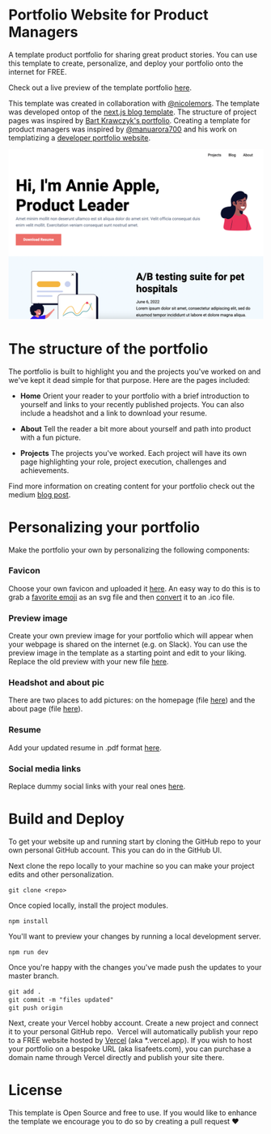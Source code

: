 # Portfolio Website for Product Managers

A template product portfolio for sharing great product stories. You can use this template to create, personalize, and deploy your portfolio onto the internet for FREE. 

Check out a live preview of the template portfolio [here](https://product-porfolio.vercel.app/).

This template was created in collaboration with [@nicolemors](https://github.com/nicolemors). The template was developed ontop of the [next.js blog template](https://github.com/timlrx/tailwind-nextjs-starter-blog). The structure of project pages was inspired by [Bart Krawczyk's portfolio](https://www.bartkrawczyk.com/portfolio). Creating a template for product managers was inspired by [@manuarora700](https://github.com/manuarora700) and his work on templatizing a [developer portfolio website](https://github.com/manuarora700/simple-developer-portfolio-website). 

![Preview](/public/assets/preview/portfolio_screenshot.png)

# The structure of the portfolio

The portfolio is built to highlight you and the projects you've worked on and we've kept it dead simple for that purpose. Here are the pages included:

* **Home** Orient your reader to your portfolio with a brief introduction to yourself and links to your recently published projects. You can also include a headshot and a link to download your resume.

* **About** Tell the reader a bit more about yourself and path into product with a fun picture.

* **Projects** The projects you've worked. Each project will have its own page highlighting your role, project execution, challenges and achievements.

Find more information on creating content for your portfolio check out the medium [blog post](https://medium.com/@lisafeets/5827777779a9).

# Personalizing your portfolio

Make the portfolio your own by personalizing the following components:

### Favicon
Choose your own favicon and uploaded it [here](/public/favicons/favicon.ico). An easy way to do this is to grab a [favorite emoji](https://www.svgrepo.com/) as an svg file and then [convert](https://convertio.co/) it to an .ico file.

### Preview image
Create your own preview image for your portfolio which will appear when your webpage is shared on the internet (e.g. on Slack). You can use the preview image in the template as a starting point and edit to your liking. Replace the old preview with your new file [here](/public/assets/preview/preview.png). 

### Headshot and about pic
There are two places to add pictures: on the homepage (file [here](/public/assets/posts/authors/annie.svg)) and the about page (file [here](/public/assets/about/annie.svg)). 

### Resume
Add your updated resume in .pdf format [here](/public/assets/resume/Resume.pdf).

### Social media links
Replace dummy social links with your real ones [here](/components/footer.js).

# Build and Deploy

To get your website up and running start by cloning the GitHub repo to your own personal GitHub account. This you can do in the GitHub UI.

Next clone the repo locally to your machine so you can make your project edits and other personalization. 

```
git clone <repo>
```

Once copied locally, install the project modules. 

```
npm install
```

You'll want to preview your changes by running a local development server.

```
npm run dev
```

Once you're happy with the changes you've made push the updates to your master branch.

```
git add .
git commit -m "files updated"
git push origin
```

Next, create your Vercel hobby account. Create a new project and connect it to your personal GitHub repo. 
Vercel will automatically publish your repo to a FREE website hosted by [Vercel](https://vercel.com/) (aka *.vercel.app). If you wish to host your portfolio on a bespoke URL (aka lisafeets.com), you can purchase a domain name through Vercel directly and publish your site there.

# License

This template is Open Source and free to use. If you would like to enhance the template we encourage you to do so by creating a pull request ❤️


